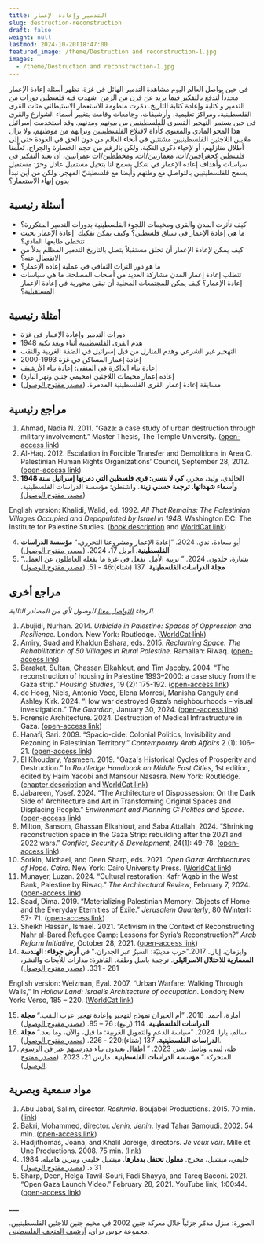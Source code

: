```yaml
---
title: التدمير وإعادة الإعمار
slug: destruction-reconstruction
draft: false
weight: null
lastmod: 2024-10-20T18:47:00
featured_image: /theme/Destruction and reconstruction-1.jpg
images:
  - /theme/Destruction and reconstruction-1.jpg
---
```

في حين يواصل العالم اليوم مشاهدة التدمير ‏الهائل في غزة، تظهر أسئلة إعادة الإعمار مجدداً لتدفع بالتفكير فيما يزيد عن قرن من الزمن  شهدت فيه فلسطين دورات من التدمير و كتابة وإعادة كتابة التاريخ. دمّرت منظومة الاستعمار الاستيطاني مئات القرى الفلسطينية، ومراكز تعليمية، وأرشيفات، وجامعات وقامت بتغيير أسماء الشوارع والقرى في حين يستمر التهجير القسري للفلسطينيين من بيوتهم ومدنهم. وقد استخدمت إسرائيل هذا المحو المادي والمعنوي كأداة لاقتلاع الفلسطينيين وتراثهم من موطنهم، ولا يزال ملايين اللاجئين الفلسطينيين مشتتين في أنحاء العالم من دون الحق في العودة حتى إلى أطلال منازلهم، أو لإحياء ذكرى النكبة. ولكن بالرغم من حجم الخسارة والجراح، تُعلّمنا فلسطين كجغرافيين/ات، معماريين/ات، ومخططين/ات عمرانيين، أن نعيد التفكير في سياسات وأهداف إعادة الإعمار في شكل يسمح لنا بتخيل مستقبل عادل وحرّ؛ مستقبل يسمح للفلسطينيين بالتواصل مع وطنهم وأيضا مع فلسطينيّ المهجر. ولكن من أين نبدأ بدون إنهاء الاستعمار؟

## أسئلة رئيسية

- كيف تأثرت المدن والقرى ومخيمات اللجوء الفلسطينية بدورات التدمير المتكررة؟
- ما هي إعادة الإعمار في سياق فلسطين؟ وكيف يمكن تفكيك  إعادة الإعمار بحيث تتخطى طابعها المادي؟
- كيف يمكن لإعادة الإعمار أن تخلق مستقبلاً يتصل بالتاريخ التدمير المظلم بدلاً من الانفصال عنه؟
- ما هو دور التراث الثقافي في عملية إعادة الإعمار؟
- تتطلب إعادة إعمار المدن مشاركة العديد من أصحاب المصلحة. ما هي سياسات إعادة الإعمار؟ كيف يمكن للمجتمعات المحلية أن تبقى محورية في إعادة الإعمار المستقبلية؟

## أمثلة رئيسية

- دورات التدمير وإعادة الإعمار في غزة
- هدم القرى الفلسطينية أثناء وبعد نكبة 1948
- التهجير غير الشرعي وهدم المنازل من قبل إسرائيل في الضفة الغربية والنقب
- إعادة إعمار المساكن في غزة 1993-2000
- إعادة بناء الذاكرة في المنفى: إعادة بناء الأرشيف
- إعادة إعمار مخيمات اللاجئين (مخيمي جنين ونهر البارد)
- مسابقة إعادة إعمار القرى الفلسطينية المدمرة. ([مصدر مفتوح الوصول](https://www.plands.org/en/competition-news))

## مراجع رئيسية

1. Ahmad, Nadia N. 2011. “Gaza: a case study of urban destruction through military involvement.” Master Thesis, The Temple University. ([open-access link](https://scholarshare.temple.edu/bitstream/handle/20.500.12613/645/Ahmad_temple_0225M_10714.pdf?sequence=1&isAllowed=y))
2. Al-Haq. 2012. Escalation in Forcible Transfer and Demolitions in Area C. Palestinian Human Rights Organizations’ Council, September 28, 2012. ([open-access link](https://docslib.org/doc/2743276/escalation-in-forcible-transfer-and-demolitions-in-area-c-al-haq-on))
3. الخالدي، وليد، محرر، **كي لا ننسى: قرى فلسطين التي دمرتها إسرائيل سنة 1948 وأسماء شهدائها. ترجمة حسني زينة**. واشنطن: مؤسسة الدراسات الفلسطينية. ([مصدر مفتوح الوصول)](https://archive.org/details/1948_20221204/page/n9/mode/2up)

English version: Khalidi, Walid, ed. 1992. _All That Remains: The Palestinian Villages Occupied and Depopulated by Israel in 1948._ Washington DC: The Institute for Palestine Studies. ([book description](https://www.palestine-studies.org/en/node/1649445) and [WorldCat link](https://search.worldcat.org/title/25632612))

4. أبو سعادة، ندي. 2024. ”إعادة الإعمار ومشروعنا التحرري.“ **مؤسسة الدراسات الفلسطينية**. أبريل 17، 2024. ([مصدر مفتوح الوصول](https://www.palestine-studies.org/ar/node/1655449))
5. بشارة، خلدون. 2024. ” تربية الأمل: نفعل في غزة ما يفعله العاطلون عن العمل.“ **مجلة الدراسات الفلسطينية**، 137 (شتاء):46 - 51. ([مصدر مفتوح الوصول](https://www.palestine-studies.org/ar/node/1654963))

## 

## مراجع أخرى

_الرجاء&#160;[التواصل معنا](https://palestine.araburbanism.com/ar/contact/)&#160;للوصول لأي من المصادر التالية._

1. Abujidi, Nurhan. 2014. _Urbicide in Palestine: Spaces of Oppression and Resilience._ London. New York: Routledge. ([WorldCat link](https://search.worldcat.org/title/863043800))
2. Amiry, Suad and Khaldun Bshara, eds. 2015. _Reclaiming Space: The Rehabilitation of 50 Villages in Rural Palestine_. Ramallah: Riwaq. ([open-access link](https://palestine.araburbanism.com/img/RECLAIMING%20SPACE%20RIWAQ%202015.pdf))
3. Barakat, Sultan, Ghassan Elkahlout, and Tim Jacoby. 2004. “The reconstruction of housing in Palestine 1993–2000: a case study from the Gaza strip.” _Housing Studies_, 19 (2): 175-192. ([open-access link](https://www.academia.edu/1165907/The_reconstruction_of_housing_in_Palestine_1993_2000_a_case_study_from_the_Gaza_Strip))
4. de Hoog, Niels, Antonio Voce, Elena Morresi, Manisha Ganguly and Ashley Kirk. 2024. “How war destroyed Gaza’s neighbourhoods – visual investigation.” _The Guardian_, January 30, 2024. ([open-access link](https://www.theguardian.com/world/ng-interactive/2024/jan/30/how-war-destroyed-gazas-neighbourhoods-visual-investigation?source=pmbug.com))
5. Forensic Architecture. 2024. Destruction of Medical Infrastructure in Gaza. ([open-access link](https://forensic-architecture.org/investigation/destruction-of-medical-infrastructure-in-gaza))
6. Hanafi, Sari. 2009. “Spacio-cide: Colonial Politics, Invisibility and Rezoning in Palestinian Territory.” _Contemporary Arab Affairs_ 2 (1): 106–21. ([open-access link](https://www.academia.edu/5966113/Spacio_cide_colonial_politics_invisibility_and_rezoning_in_Palestinian_territory))
7. El Khoudary, Yasmeen. 2019. “Gaza's Historical Cycles of Prosperity and Destruction.” In _Routledge Handbook on Middle East Cities_, 1st edition, edited by Haim Yacobi and Mansour Nasasra. New York: Routledge. ([chapter description](https://www.taylorfrancis.com/chapters/edit/10.4324/9781315625164-7/gaza-historical-cycles-prosperity-destruction-yasmeen-el-khoudary) and [WorldCat link](https://search.worldcat.org/title/1089841501))
8. Jabareen, Yosef. 2024. “The Architecture of Dispossession: On the Dark Side of Architecture and Art in Transforming Original Spaces and Displacing People.” _Environment and Planning C: Politics and Space_. ([open-access link](https://doi.org/10.1177/23996544241259312)) 
9. Milton, Sansom, Ghassan Elkahlout, and Saba Attallah. 2024. “Shrinking reconstruction space in the Gaza Strip: rebuilding after the 2021 and 2022 wars.” _Conflict, Security & Development_, 24(1): 49-78. ([open-access link](https://www.tandfonline.com/doi/full/10.1080/14678802.2024.2314034))
10. Sorkin, Michael, and Deen Sharp, eds. 2021. _Open Gaza: Architectures of Hope. Cairo_. New York: Cairo University Press. ([WorldCat link](https://search.worldcat.org/title/1162796841))
11. Munayer, Luzan. 2024. “Cultural restoration: Kafr ‘Aqab in the West Bank, Palestine by Riwaq.” _The Architectural Review_, February 7, 2024. ([open-access link](https://www.architectural-review.com/buildings/cultural-restoration-kafr-aqab-in-the-west-bank-palestine-by-riwaq#:~:text=Founded%20in%201991%2C%20Riwaq%20is,development%20of%20Palestine's%20architectural%20heritage))
12. Saad, Dima. 2019. “Materializing Palestinian Memory: Objects of Home and the Everyday Eternities of Exile.” _Jerusalem Quarterly_, 80 (Winter): 57- 71. ([open-access link](https://www.palestine-studies.org/sites/default/files/jq-articles/Pages%20from%20JQ80%20-%20Saad.pdf))
13. Sheikh Hassan, Ismael. 2021. “Activism in the Context of Reconstructing Nahr al-Bared Refugee Camp: Lessons for Syria’s Reconstruction?” _Arab Reform Initiative,_ October 28, 2021. ([open-access link](https://www.arab-reform.net/publication/activism-in-the-context-of-reconstructing-nahr-al-bared-refugee-camp-lessons-for-syrias-reconstruction/))
14. وايزمان، إيال. 2017.”حرب مدينيّة: السيرُ عبر الجدران،“ في **أرض جوفاء: الهندسة المعمارية للاحتلال الاسرائيلي**. ترجمة باسل وطفة. القاهرة: مدارات للأبحاث والنشر، 281 - 331. ([مصدر مفتوح الوصول](https://archive.org/details/20210510_20210510_2152/page/n331/mode/2up))

English version: Weizman, Eyal. 2007. “Urban Warfare: Walking Through Walls,” In _Hollow Land: Israel’s Architecture of occupation_. London; New York: Verso, 185 – 220. ([WorldCat link](https://search.worldcat.org/title/989789841))

15. أمارة، أحمد. 2018. ”أم الحيران نموذج لتهجير وإعادة تهجير عرب النقب.“ **مجلة الدراسات الفلسطينية**، 114 (ربيع): 76 – 85. ([مصدر مفتوح الوصول](https://store.palestine-studies.org/sites/default/files/mdf-articles/076-085.pdf))
16. سالم، يارا. 2024. ”سياسة الدعم والتمويل الغربية: ما قبل، والآن، وما بعد.“ **مجلة الدراسات الفلسطينية**، 137 (شتاء):220 - 226. ([مصدر مفتوح الوصول](https://www.palestine-studies.org/ar/node/1654964)).
17. طه، لبنى، وباسل نصر. 2023. ” أطفال يعيدون بناء مدرستهم عبر فن الرسوم المتحركة.“ **مؤسسة الدراسات الفلسطينية**. مارس 21، 2023. ([مصدر مفتوح الوصول](https://www.palestine-studies.org/ar/node/1653752)).

## مواد سمعية وبصرية

1. Abu Jabal, Salim, director. _Roshmia_. Boujabel Productions. 2015. 70 min. ([link](https://www.youtube.com/watch?v=1PHYtQu5NSU))
2. Bakri, Mohammed, director. _Jenin, Jenin_. Iyad Tahar Samoudi. 2002. 54 min. ([open-access link](https://www.youtube.com/watch?v=dU9iNGc5Bf4))
3. Hadjithomas, Joana, and Khalil Joreige, directors. _Je veux voir_. Mille et Une Productions. 2008. 75 min. ([link](https://vimeo.com/153902289))
4. خليفي، ميشيل، مخرج. **معلول تحتفل بدمارها**. ميشيل خليفي وبيرين هامبله. 1984. 31 د. ([مصدر مفتوح الوصول](https://www.youtube.com/watch?v=D44KIMcPRnQ))
5. Sharp, Deen, Helga Tawil-Souri, Fadi Shayya, and Tareq Baconi. 2021. “Open Gaza Launch Video.” February 28, 2021. YouTube link, 1:00:44. ([open-access link](https://www.youtube.com/watch?v=RumfL3-3wQ4&t=475s))

**___**

الصورة: منزل مدمّر جزئياً خلال معركة جنين 2002 في مخيم جنين للاجئين الفلسطينيين. مجموعة جوس دراي، [أرشيف المتحف الفلسطيني](https://www.palarchive.org/index.php/Detail/objects/30615/lang/en_US).
